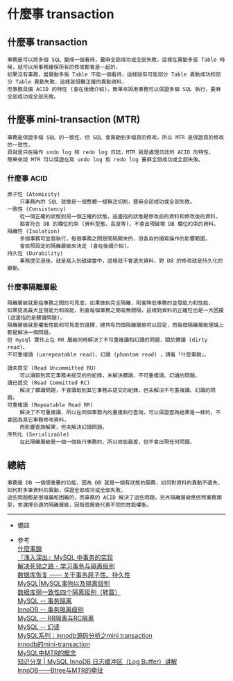 # 什麼事 transaction

## 什麼事 transaction
    事務是可以將多個 SQL 變成一個看待，要麻全部成功或全部失敗，這樣在異動多張 Table 時候，就可以用事務確保所有的修改都會是一起的，
    如果沒有事務，當異動多張 Table 不能一個看待，這樣就有可能部分 Table 異動成功和部分 Table 異動失敗，這樣就很難正確的異動資料，
    而事務具備 ACID 的特性 (會在後續介紹)，簡單來說用事務可以保證多個 SQL 執行，要麻全部成功或全部失敗。

## 什麼事 mini-transaction (MTR)
    事務是保證多個 SQL 的一致性，但 SQL 會異動到多個頁的修改，所以 MTR 是保證頁的修改的一致性，
    頁就是只在操作 undo log 和 redo log 日誌，MTR 就是處理日誌的 ACID 的特性，
    簡單來說 MTR 可以保證在寫 undo log 和 redo log 要麻全部成功或全部失敗。

### 什麼事 ACID
    原子性 (Atomicity)
        只事務內的 SQL 就像是一個整體一樣無法切割，要麻全部成功或全部失敗。
    一致性 (Consistency)
        從一個正確的狀態到另一個正確的狀態，這邊指的狀態是修改前的資料和修改後的資料，
        都會符合 DB 的欄位約束 (資料型態、長度等)，不會出現破壞 DB 欄位約束的資料。
    隔離性 (Isolation)
        多個事務可並發執行，每個事務之間是間隔開來的，但各自的讀寫操作的影響範圍，
        會依照設定的隔離層級來決定 (會在後續介紹)。
    持久性 (Durability)
        事務提交過後，就是寫入到磁碟當中，這樣就不會遺失資料，對 DB 的修改就是持久化的變動。

### 什麼事隔離層級
    隔離層級就是指事務之間的可見度，如果做到完全隔離，則會降低事務的並發能力和性能，
    如果提高最大並發能力和效能，則會每個事務之間毫無間隔，這樣對資料的正確性也是一大困擾 (這邊指的是髒讀問題)，
    隔離層級就是權衡性能和可見度的選擇，總共有四個隔離層級可以設定，而每個隔離層級理論上都是解決一個問題，
    但 mysql 實作上在 RR 層級同時解決了不可重複讀和幻讀的問題，關於髒讀 (dirty read)、
    不可重複讀 (unrepeatable read)、幻讀 (phantom read) ，請看「什麼事鎖」。

    讀未提交 (Read Uncommitted RU)
        可以讀取到其它事務未提交的的紀錄，未解決髒讀、不可重複讀、幻讀的問題。
    讀已提交 (Read Committed RC)
        解決了髒讀問題，不會讀取到其它事務未提交的紀錄，但未解決不可重複讀、幻讀的問題。
    可重複讀 (Repeatable Read RR)
        解決了不可重複讀，所以在同個事務內的重複執行查詢，可以保證查詢結果是一樣的，不會因為其它事務修改資料，
        而影響查詢解果，但未解決幻讀問題。
    序列化 (Serializable)
        在此隔離層級是一個一個執行事務的，所以效能最差，但不會出現任何問題。

## 總結
    事務是 DB 一個很重要的功能，因為 DB 就是一個有狀態的服務，如何對資料的異動不遺失，如何對多筆資料的異動，保證全部成功或全部失敗，
    這些問題都是很複雜和困難的，而事務的 ACID 解決了這些問題，另外隔離層級應依照業務類型，來選擇合適的隔離層級，因每個層級代表不同的效能權衡。

---
- 備註
  <br/>

- 參考
  <br/>
  [什麼事鎖](什麼事鎖.md)
  <br/>
  [『浅入深出』MySQL 中事务的实现](https://draveness.me/mysql-transaction/)
  <br/>
  [解决死锁之路 - 学习事务与隔离级别](https://www.aneasystone.com/archives/2017/10/solving-dead-locks-one.html)
  <br/>
  [数据库恢复 —— 关于事务原子性、持久性](https://zhuanlan.zhihu.com/p/35841956)
  <br/>
  [MySQL|MySQL事物以及隔离级别](https://segmentfault.com/a/1190000038212205)
  <br/>
  [数据库弱一致性四个隔离级别（转载）](https://xnerv.wang/four-isolation-levels-of-database-weak-consistency/)
  <br/>
  [MySQL -- 事务隔离](http://zhongmingmao.me/2019/01/16/mysql-transaction-isolation/)
  <br/>
  [InnoDB -- 事务隔离级别](http://zhongmingmao.me/2017/05/21/innodb-isolation-level/)
  <br/>
  [MySQL -- RR隔离与RC隔离](http://zhongmingmao.me/2019/01/28/mysql-transaction-isolation-rr-rc/)
  <br/>
  [MySQL -- 幻读](http://zhongmingmao.me/2019/02/14/mysql-phantom/)
  <br/>
  [MySQL系列：innodb源码分析之mini transaction](https://www.php.cn/mysql-tutorials-120236.html)
  <br/>
  [innodb的mini-transaction](https://www.gushiciku.cn/pl/ap3B/zh-tw)
  <br/>
  [MySQL中MTR的概念](https://cloud.tencent.com/developer/article/1668083)
  <br/>
  [知识分享 | MySQL InnoDB 日志缓冲区（Log Buffer）讲解](https://www.modb.pro/db/61901)
  <br/>
  [InnoDB——Btree与MTR的牵扯](http://liuyangming.tech/05-2019/InnoDB-Mtr.html)
  